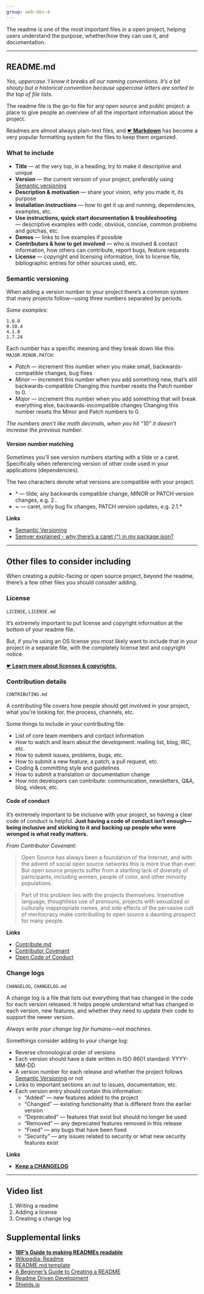 ```yaml
---
group: web-dev-4
---
```


The readme is one of the most important files in a open project, helping users understand the purpose, whether/how they can use it, and documentation.

---

## README.md

*Yes, uppercase. ̛I know it breaks all our naming conventions. It’s a bit shouty but a historical convention because uppercase letters are sorted to the top of file lists.*

The readme file is the go-to file for any open source and public project: a place to give people an overview of all the important information about the project.

Readmes are almost always plain-text files, and **[☛ Markdown](/topics/markdown/)** has become a very popular formatting system for the files to keep them organized.

### What to include

- **Title** — at the very top, in a heading, try to make it descriptive and unique
- **Version** — the current version of your project, preferably using [Semantic versioning](#semantic-versioning)
- **Description & motivation** — share your vision, *why* you made it, its purpose
- **Installation instructions** — how to get it up and running, dependencies, examples, etc.
- **Use instructions, quick start documentation & troubleshooting** — descriptive examples *with code*, obvious, concise, common problems and gotchas, etc.
- **Demos** — links to live examples if possible
- **Contributors & how to get involved** — who is involved & contact information, how others can contribute, report bugs, feature requests
- **License** — copyright and licensing information, link to license file, bibliographic entries for other sources used, etc.

### Semantic versioning

When adding a version number to your project there’s a common system that many projects follow—using three numbers separated by periods.

*Some examples:*

```
1.0.0
0.10.4
4.1.8
1.7.24
```

Each number has a specific meaning and they break down like this: `MAJOR.MINOR.PATCH`:

- *Patch* — increment this number when you make small, backwards-compatible changes, bug fixes
- *Minor* — increment this number when you add something new, that’s still backwards-compatible
  Changing this number resets the Patch number to 0.
- *Major* — increment this number when you add something that will break everything else, backwards-incompatible changes
  Changing this number resets the Minor and Patch numbers to 0.

*The numbers aren’t like math decimals, when you hit “10” it doesn’t increase the previous number.*

#### Version number matching

Sometimes you’ll see version numbers starting with a tilde or a caret. Specifically when referencing version of other code used in your applications (dependencies).

The two characters denote what versions are compatible with your project.

- **^** — tilde, any backwards compatible change, MINOR or PATCH version changes, e.g. 2.*.*
- **~** — caret, only bug fix changes, PATCH version updates, e.g. 2.1.*

**Links**

- [Semantic Versioning](http://semver.org/)
- [Semver explained - why there’s a caret (^) in my package.json?](http://bytearcher.com/articles/semver-explained-why-theres-a-caret-in-my-package-json/)

---

## Other files to consider including

When creating a public-facing or open source project, beyond the readme, there’s a few other files you should consider adding.

### License

`LICENSE`, `LICENSE.md`

It’s extremely important to put license and copyright information at the bottom of your readme file.

But, if you’re using an OS license you most likely want to include that in your project in a separate file, with the completely license text and copyright notice.

**[☛ Learn more about licenses & copyrights.](/topics/licenses-copyright/)**

### Contribution details

`CONTRIBUTING.md`

A contributing file covers how people should get involved in your project, what you’re looking for, the process, channels, etc.

Some things to include in your contributing file:

- List of core team members and contact information
- How to watch and learn about the development: mailing list, blog, IRC, etc.
- How to submit issues, problems, bugs, etc.
- How to submit a new feature, a patch, a pull request, etc.
- Coding & committing style and guidelines
- How to submit a translation or documentation change
- How non developers can contribute: communication, newsletters, Q&A, blog, videos, etc.

#### Code of conduct

It’s extremely important to be inclusive with your project, so having a clear code of conduct is helpful. **Just having a code of conduct isn’t enough—being inclusive and sticking to it and backing up people who were wronged is what really matters.**

*From Contributor Covenant:*

> Open Source has always been a foundation of the Internet, and with the advent of social open source networks this is more true than ever. But open source projects suffer from a startling lack of diversity of participants, including women, people of color, and other minority populations.

> Part of this problem lies with the projects themselves. Insensitive language, thoughtless use of pronouns, projects with sexualized or culturally inappropriate names, and side effects of the pervasive cult of meritocracy make contributing to open source a daunting prospect for many people.

**Links**

- [Contribute.md](http://contribute.md/)
- [Contributor Covenant](http://contributor-covenant.org/)
- [Open Code of Conduct](http://todogroup.org/opencodeofconduct/)

### Change logs

`CHANGELOG`, `CHANGELOG.md`

A change log is a file that lists out everything that has changed in the code for each version released. It helps people understand what has changed in each version, new features, and whether they need to update their code to support the newer version.

*Always write your change log for humans—not machines.*

Somethings consider adding to your change log:

- Reverse chronological order of versions
- Each version should have a date written in ISO 8601 standard: YYYY-MM-DD
- A version number for each release and whether the project follows [Semantic Versioning](#semantic-versioning) or not
- Links to important sections an out to issues, documentation, etc.
- Each version entry should contain this information:
  - “Added” — new features added to the project
  - “Changed” — existing functionality that is different from the earlier version
  - “Deprecated” — features that exist but should no longer be used
  - “Removed” — any deprecated features removed in this release
  - “Fixed” — any bugs that have been fixed
  - “Security” — any issues related to security or what new security features exist

**Links**

- **[Keep a CHANGELOG](http://keepachangelog.com/)**

---

## Video list

1. Writing a readme
2. Adding a license
3. Creating a change log

## Supplemental links

- **[18F’s Guide to making READMEs readable](https://pages.18f.gov/open-source-guide/making-readmes-readable/)**
- [Wikipedia: Readme](https://en.wikipedia.org/wiki/README)
- [README.md template](https://gist.github.com/jxson/1784669)
- [A Beginner’s Guide to Creating a README](https://changelog.com/a-beginners-guide-to-creating-a-readme/)
- [Readme Driven Development](http://tom.preston-werner.com/2010/08/23/readme-driven-development.html)
- [Shields.io](http://shields.io/)
